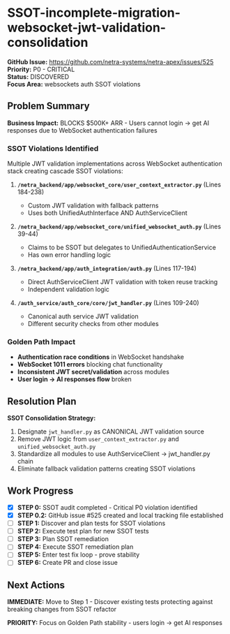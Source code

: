 # SSOT-incomplete-migration-websocket-jwt-validation-consolidation

**GitHub Issue:** https://github.com/netra-systems/netra-apex/issues/525  
**Priority:** P0 - CRITICAL  
**Status:** DISCOVERED  
**Focus Area:** websockets auth SSOT violations

## Problem Summary

**Business Impact:** BLOCKS $500K+ ARR - Users cannot login → get AI responses due to WebSocket authentication failures

### SSOT Violations Identified

Multiple JWT validation implementations across WebSocket authentication stack creating cascade SSOT violations:

1. **`/netra_backend/app/websocket_core/user_context_extractor.py`** (Lines 184-238)
   - Custom JWT validation with fallback patterns
   - Uses both UnifiedAuthInterface AND AuthServiceClient

2. **`/netra_backend/app/websocket_core/unified_websocket_auth.py`** (Lines 39-44)  
   - Claims to be SSOT but delegates to UnifiedAuthenticationService
   - Has own error handling logic

3. **`/netra_backend/app/auth_integration/auth.py`** (Lines 117-194)
   - Direct AuthServiceClient JWT validation with token reuse tracking
   - Independent validation logic

4. **`/auth_service/auth_core/core/jwt_handler.py`** (Lines 109-240)
   - Canonical auth service JWT validation 
   - Different security checks from other modules

### Golden Path Impact

- **Authentication race conditions** in WebSocket handshake
- **WebSocket 1011 errors** blocking chat functionality  
- **Inconsistent JWT secret/validation** across modules
- **User login → AI responses flow** broken

## Resolution Plan

**SSOT Consolidation Strategy:**
1. Designate `jwt_handler.py` as CANONICAL JWT validation source
2. Remove JWT logic from `user_context_extractor.py` and `unified_websocket_auth.py`
3. Standardize all modules to use AuthServiceClient → jwt_handler.py chain
4. Eliminate fallback validation patterns creating SSOT violations

## Work Progress

- [x] **STEP 0:** SSOT audit completed - Critical P0 violation identified
- [x] **STEP 0.2:** GitHub issue #525 created and local tracking file established
- [ ] **STEP 1:** Discover and plan tests for SSOT violations
- [ ] **STEP 2:** Execute test plan for new SSOT tests  
- [ ] **STEP 3:** Plan SSOT remediation
- [ ] **STEP 4:** Execute SSOT remediation plan
- [ ] **STEP 5:** Enter test fix loop - prove stability
- [ ] **STEP 6:** Create PR and close issue

## Next Actions

**IMMEDIATE:** Move to Step 1 - Discover existing tests protecting against breaking changes from SSOT refactor

**PRIORITY:** Focus on Golden Path stability - users login → get AI responses